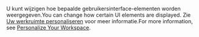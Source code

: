 <span data-ttu-id="e7576-101">U kunt wijzigen hoe bepaalde gebruikersinterface-elementen worden weergegeven.</span><span class="sxs-lookup"><span data-stu-id="e7576-101">You can change how certain UI elements are displayed.</span></span> <span data-ttu-id="e7576-102">Zie [Uw werkruimte personaliseren](../ui-personalization-user.md) voor meer informatie.</span><span class="sxs-lookup"><span data-stu-id="e7576-102">For more information, see [Personalize Your Workspace](../ui-personalization-user.md).</span></span>
